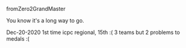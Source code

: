 fromZero2GrandMaster

You know it's a long way to go.


Dec-20-2020 1st time icpc regional, 15th :(
3 teams but 2 problems to medals :(
